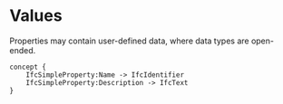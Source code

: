 Values
======

Properties may contain user-defined data, where data types are open-ended.

```
concept {
    IfcSimpleProperty:Name -> IfcIdentifier
    IfcSimpleProperty:Description -> IfcText
}
```
